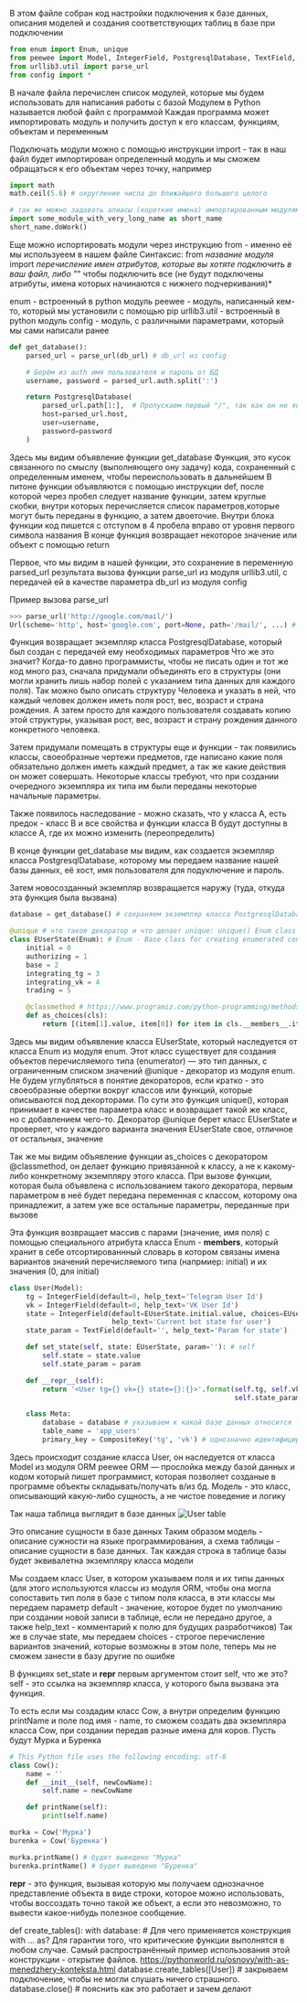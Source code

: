 В этом файле собран код настройки подключения к базе данных,
описания моделей и создания соответствующих таблиц в базе при подключении

```python
from enum import Enum, unique
from peewee import Model, IntegerField, PostgresqlDatabase, TextField, CompositeKey
from urllib3.util import parse_url
from config import * 
```

В начале файла перечислен список модулей, которые мы будем использовать для написания работы с базой
Модулем в Python называется любой файл с программой
Каждая программа может импортировать модуль и получить доступ к его классам, функциям, объектам и переменным

Подключать модули можно с помощью инструкции import - так в наш файл будет импортирован определенный модуль
и мы сможем обращаться к его объектам через точку, например
```python
import math
math.ceil(5.6) # округление числа до ближайшего большего целого

# так же можно задавать алиасы (короткие имена) импортированным модулям, это обычно используется для упрощения записи
import some_module_with_very_long_name as short_name
short_name.doWork()
```

Еще можно испортировать модули через инструкцию from - именно её мы используеем в нашем файле
Синтаксис: 
from *название модуля* import *перечисление имен атрибутов, которые вы хотяте подключить в ваш файл, либо "*" чтобы подключить все (не будут подключены атрибуты, имена которых начинаются с нижнего подчеркивания)*

enum - встроенный в python модуль
peewee - модуль, написанный кем-то, который мы установили с помощью pip
urllib3.util - встроенный в python модуль
config - модуль, с различными параметрами, который мы сами написали ранее


```python
def get_database():
    parsed_url = parse_url(db_url) # db_url из config

    # Берём из auth имя пользователя и пароль от БД
    username, password = parsed_url.auth.split(':')

    return PostgresqlDatabase(
        parsed_url.path[1:],  # Пропускаем первый "/", так как он не является названием БД
        host=parsed_url.host,
        user=username,
        password=password
    )
```

Здесь мы видим объявление функции get_database
Функция, это кусок связанного по смыслу (выполняющего ону задачу) кода, сохраненный с определенным именем, чтобы переиспользовать в дальнейшем
В питоне функции объявляются с помощью инструкции def, после которой через пробел следует название функции, затем круглые скобки, внутри которых перечисляется список параметров,которые могут быть переданы в функцию, а затем двоеточие. Внутри блока функции код пишется с отступом в 4 пробела вправо от уровня первого символа названия
В конце функция возвращает некоторое значение или объект с помощью return


Первое, что мы видим в нашей функции, это сохранение в переменную parsed_url результата вызова функции parse_url из модуля urllib3.util, с передачей ей в качестве параметра db_url из модуля config

Пример вызова parse_url
```python
>>> parse_url('http://google.com/mail/')
Url(scheme='http', host='google.com', port=None, path='/mail/', ...) # (объект, возвращенный parsed_url)
```

Функция возвращает экземпляр класса PostgresqlDatabase, который был создан с передачей ему необходимых параметров
Что же это значит?
Когда-то давно программисты, чтобы не писать один и тот же код много раз, сначала придумали объединять его в структуры (они могли хранить лишь набор полей с указанием типа данных для каждого поля). Так можно было описать структуру Человека и указать в ней, что каждый человек должен иметь поля рост, вес, возраст и страна рождения. А затем просто для каждого пользователя создавать копию этой структуры, указывая рост, вес, возраст и страну рождения данного конкретного человека.

Затем придумали помещать в структуры еще и функции - так появились классы, своеобразные чертежи предметов, где написано какие поля обязательно должен иметь каждый предмет, а так же какие действия он может совершать. Некоторые классы требуют, что при создании очередного экземпляра их типа им были переданы некоторые начальные параметры.

Также появилось наследование - можно сказать, что у класса A, есть предок - класс B и все свойства и функции класса B будут доступны в классе А, где их можно изменить (переопределить)

В конце функции get_database мы видим, как создается экземпляр класса PostgresqlDatabase, которому мы передаем название нашей базы данных, её хост, имя пользователя для подуключение и пароль.

Затем новосозданный экземпляр возвращается наружу (туда, откуда эта функция была вызвана)

```python
database = get_database() # сохраняем экземпляр класса PostgresqlDatabase в переменную, внутри него, при создании экземпляра, настроилось сетевое подключение к базе
```

```python
@unique # что такое декоратор и что делает unique: unique() Enum class decorator that ensures only one name is bound to any one value.
class EUserState(Enum): # Enum - Base class for creating enumerated constants. тип данных, чьё множество значений представляет собой ограниченный список идентификаторов.
    initial = 0
    authorizing = 1
    base = 2
    integrating_tg = 3
    integrating_vk = 4
    trading = 5

    @classmethod # https://www.programiz.com/python-programming/methods/built-in/classmethod
    def as_choices(cls):
        return [(item[1].value, item[0]) for item in cls.__members__.items()] # https://habr.com/post/186608/
```

Здесь мы видим объявление класса EUserState, который наследуется от класса Enum из модуля enum. Этот класс существует для создания объектов перечисляемого типа (enumerator) — это тип данных, с ограниченным списком значений
@unique - декоратор из модуля enum. Не будем углубляться в понятие декораторов, если кратко - это своеобразные обертки вокруг классов или функций, которые описываются под декорторами. По сути это функция unique(), которая принимает в качестве параметра класс и возвращает такой же класс, но с добавлением чего-то. Декоратор @unique берет класс EUserState и проверяет, что у каждого варианта значения EUserState свое, отличное от остальных, значение

Так же мы видим объявление функции as_choices с декоратором @classmethod, он делает функцию привязанной к классу, а не к какому-либо конкретному экземпляру этого класса. При вызове функции, которая была объявлена с использованием такого декоратора, первым параметром в неё будет передана переменная с классом, которому она принадлежит, а затем уже все остальные параметры, переданные при вызове 

Эта функция возвращает массив с парами (значение, имя поля) с помощью специального атрибута класса Enum - __members__, который хранит в себе отсортированнный словарь в котором связаны имена вариантов значений перечисляемого типа (напрмиер: initial) и их значения (0, для initial)

[//]: # (привести картинку нашей таблички, провести соответствие между типом данных и классом ORM)
``` python
class User(Model):
    tg = IntegerField(default=0, help_text='Telegram User Id')
    vk = IntegerField(default=0, help_text='VK User Id')
    state = IntegerField(default=EUserState.initial.value, choices=EUserState.as_choices(),
                         help_text='Current bot state for user')
    state_param = TextField(default='', help_text='Param for state')

    def set_state(self, state: EUserState, param=''): # self
        self.state = state.value
        self.state_param = param

    def __repr__(self):
        return '<User tg={} vk={} state={}:{}>'.format(self.tg, self.vk, EUserState(self.state).name,
                                                       self.state_param) # .format в python, а так же __repr__ доки

    class Meta:
        database = database # указываем к какой базе данных относится таблица
        table_name = 'app_users'
        primary_key = CompositeKey('tg', 'vk') # однозначно идентифицировать пользователя можно будет по связке его id в телеграме и id в вконтакте, т.е. не может существовать # двух пользователей, у которых и одинаковые id в телеграме и одинаковые id в вконтакте  
```

Здесь происходит создание класса User, он наследуется от класса Model из модуля ORM peewee
ORM — прослойка между базой данных и кодом который пишет программист, которая позволяет созданые в программе объекты складывать/получать в/из бд.
Модель - это класс, описывающий какую-либо сущность, а не чистое поведение и логику

Так наша таблица выглядит в базе данных
![User table](https://i.imgur.com/ZaaS0tu.png)

Это описание сущности в базе данных
Таким образом модель - описание сужности на языке программирования, а схема таблицы - описание сущности в базе данных.
Так каждая строка в таблице базы будет эквивалетна экземпляру класса модели

Мы создаем класс User, в котором указываем поля и их типы данных (для этого используются классы из модуля ORM, чтобы она могла сопоставить тип поля в базе с типом поля класса, в эти классы мы передаем параметр default - значение, которое будет по умолчанию при создании новой записи в таблице, если не передано другое, а также help_text - комментарий к полю для будущих разработчиков)
Так же в случае state, мы передаем choices - строгое перечисление вариантов значений, которые возможны в этом поле, теперь мы не сможем занести в базу другие по ошибке

В функциях set_state и __repr__ первым аргументом стоит self, что же это?
self - это ссылка на экземпляр класса, у которого была вызвана эта функция.

То есть если мы создадим класс Cow, а внутри определим функцию printName и поле под имя - name,
то сможем создать два экземпляра класса Cow, при создании передав разные имена для коров. Пусть будут Мурка и Буренка

``` python
# This Python file uses the following encoding: utf-8
class Cow():
    name = ''
    def __init__(self, newCowName):
        self.name = newCowName

    def printName(self):
        print(self.name)

murka = Cow('Мурка')
burenka = Cow('Буренка')

murka.printName() # будет выведено "Мурка"
burenka.printName() # будет выведено "Буренка"
```

__repr__ - это функция, вызывая которую мы получаем однозначное представление объекта в виде строки, которое можно использовать, чтобы воссоздать точно такой же объект, а если это невозможно, то вывести какое-нибудь полезное сообщение.

def create_tables():
    with database: # Для чего применяется конструкция with ... as? Для гарантии того, что критические функции выполнятся в любом случае. Самый распространённый пример использования этой конструкции - открытие файлов.  https://pythonworld.ru/osnovy/with-as-menedzhery-konteksta.html
        database.create_tables([User])
    # закрываем подключение, чтобы не могли слушать ничего страшного.
    database.close() # пояснить как это работает и зачем делают
```